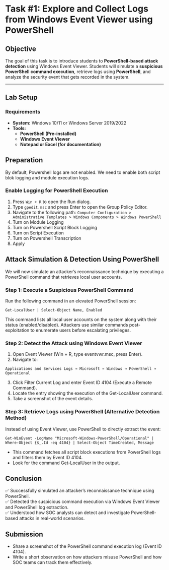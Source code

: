 # **Task #1: Explore and Collect Logs from Windows Event Viewer using PowerShell**

## **Objective**
The goal of this task is to introduce students to **PowerShell-based attack detection** using Windows Event Viewer. Students will simulate a **suspicious PowerShell command execution**, retrieve logs using **PowerShell**, and analyze the security event that gets recorded in the system.

---

## **Lab Setup**
### **Requirements**
- **System:** Windows 10/11 or Windows Server 2019/2022  
- **Tools:**  
  - **PowerShell (Pre-installed)**
  - **Windows Event Viewer**
  - **Notepad or Excel (for documentation)**
 

## Preparation

By default, Powershell logs are not enabled. We need to enable both script blok logging and module execution logs.
### **Enable Logging for PowerShell Execution**
1. Press `Win + R` to open the Run dialog.
2. Type `gpedit.msc` and press Enter to open the Group Policy Editor.
3. Navigate to the following path:
`Computer Configuration > Administrative Templates > Windows Components > Windows PowerShell`
4. Turn on Module Logging
5. Turn on Powershell Script Block Logging
6. Turn on Script Execution
7. Turn on Powershell Transcription
8. Apply 

## Attack Simulation & Detection Using PowerShell
We will now simulate an attacker’s reconnaissance technique by executing a PowerShell command that retrieves local user accounts.

### Step 1: Execute a Suspicious PowerShell Command
Run the following command in an elevated PowerShell session:

```
Get-LocalUser | Select-Object Name, Enabled
```
This command lists all local user accounts on the system along with their status (enabled/disabled).
Attackers use similar commands post-exploitation to enumerate users before escalating privileges.
### Step 2: Detect the Attack using Windows Event Viewer
1. Open Event Viewer (Win + R, type eventvwr.msc, press Enter).
2. Navigate to:
```
Applications and Services Logs → Microsoft → Windows → PowerShell → Operational
```
3. Click Filter Current Log and enter Event ID 4104 (Execute a Remote Command).
4. Locate the entry showing the execution of the Get-LocalUser command.
5. Take a screenshot of the event details.

### Step 3: Retrieve Logs using PowerShell (Alternative Detection Method)
Instead of using Event Viewer, use PowerShell to directly extract the event:

```
Get-WinEvent -LogName "Microsoft-Windows-PowerShell/Operational" | Where-Object {$_.Id -eq 4104} | Select-Object TimeCreated, Message
```
- This command fetches all script block executions from PowerShell logs and filters them by Event ID 4104.
- Look for the command Get-LocalUser in the output.

## Conclusion
✅ Successfully simulated an attacker’s reconnaissance technique using PowerShell.    
✅ Detected the suspicious command execution via Windows Event Viewer and PowerShell log extraction.    
✅ Understood how SOC analysts can detect and investigate PowerShell-based attacks in real-world scenarios.    

## Submission
- Share a screenshot of the PowerShell command execution log (Event ID 4104).
- Write a short observation on how attackers misuse PowerShell and how SOC teams can track them effectively.
